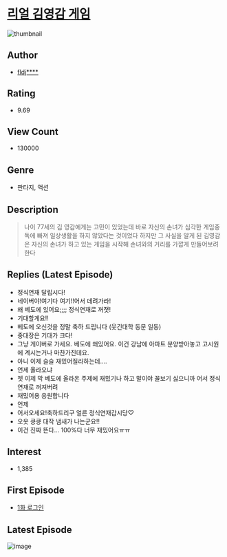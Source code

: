 # [리얼 김영감 게임](https://comic.naver.com/bestChallenge/list?titleId=751470)
![thumbnail](https://image-comic.pstatic.net/user_contents_data/challenge_comic/2020/07/27/336022/thumbnail_202x164f59e5d1c_cc8b_486c_8da9_acd67af40768_00000860.JPEG)

## Author
- [fldj****](https://comic.naver.com/artistTitle?id=336022)

## Rating
- 9.69

## View Count
- 130000

## Genre
- 판타지, 액션

## Description
> 나이 77세의 김 영감에게는 고민이 있었는데 바로 자신의 손녀가 심각한 게임중독에 빠져 일상생활을 하지 않았다는 것이었다 하지만 그 사실을 알게 된 김영감은 자신의 손녀가 하고 있는 게임을 시작해 손녀와의 거리를 가깝게 만들어보려 한다

## Replies (Latest Episode)
- 정식연재 달립시다!
- 네이버야!여기다 여기!!어서 데려가라!
- 왜 베도에 있어요;;;; 정식연재로 꺼졋!
- 기대할게요!!
- 베도에 오신것을 정말 축하 드립니다 (웃긴대학 동문 일동)
- 중대장은 기대가 크다!
- 그냥 게이버로 가세요. 베도에 왜있어요. 이건 강남에 아파트 분양받아놓고 고시원에 계시는거나 마찬가진데요.
- 아니 이제 슬슬 재밌어질라하는데....
- 언제 올라오냐
- 쳇 이제 막 베도에 올라온 주제에 재밌기나 하고 말이야 꼴보기 싫으니까 어서 정식연재로 꺼져버려
- 재밌어용 응원합니다
- 언제
- 어서오세요!축하드리구 얼른 정식연재갑시당♡
- 오옷 킁킁 대작 냄새가 나는군요!!
- 이건 진짜 뜬다... 100%다 너무 재밌어요ㅠㅠ

## Interest
- 1,385

## First Episode
- [1화 로그인](https://comic.naver.com/bestChallenge/detail?titleId=751470&no=1)

## Latest Episode
![image](https://image-comic.pstatic.net/user_contents_data/challenge_comic/2020/08/31/336022/upload_7075264112006477874.jpeg)
